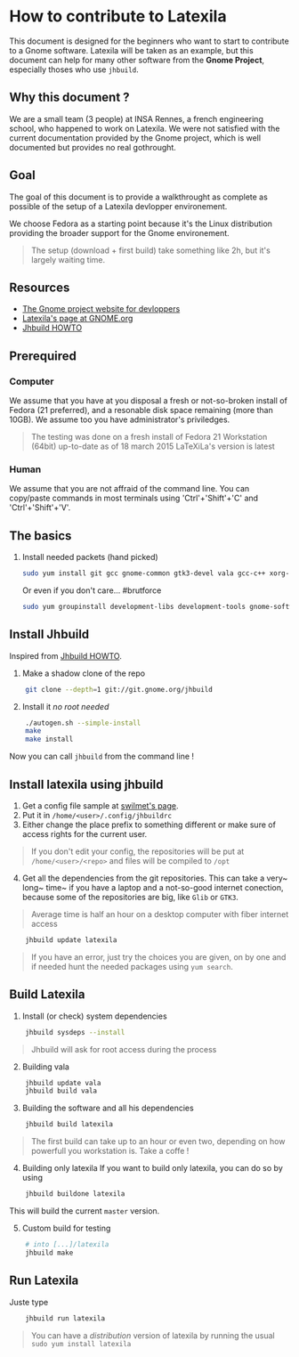 How to contribute to Latexila
==========================

This document is designed for the beginners who want to start to contribute to a Gnome software. Latexila will be taken as an example, but this document can help for many other software from the **Gnome Project**, especially thoses who use `jhbuild`.

Why this document ?
-------------------

We are a small team (3 people) at INSA Rennes, a french engineering school, who happened to work on Latexila.
We were not satisfied with the current documentation provided by the Gnome project, which is well documented but provides no real gothrought.

Goal
----
The goal of this document is to provide a walkthrought as complete as possible of the setup of a Latexila devlopper environement.

We choose Fedora as a starting point because it's the Linux distribution providing the broader support for the Gnome environement.

> The setup (download + first build) take something like 2h, but it's largely waiting time.

Resources
----------

* [The Gnome project website for devloppers](https://developer.gnome.org/)
* [Latexila's page at GNOME.org](https://wiki.gnome.org/Apps/LaTeXila)
* [Jhbuild HOWTO](https://wiki.gnome.org/HowDoI/Jhbuild)

Prerequired
-----------

### Computer
We assume that you have at you disposal a fresh or not-so-broken install of Fedora (21 preferred), and a resonable disk space remaining (more than 10GB). We assume too you have administrator's priviledges.

> The testing was done on a fresh install of Fedora 21 Workstation (64bit) up-to-date as of 18 march 2015
> LaTeXiLa's version is latest 

### Human
We assume that you are not affraid of the command line.
You can copy/paste commands in most terminals using 'Ctrl'+'Shift'+'C' and 'Ctrl'+'Shift'+'V'.


The basics
----------

1. Install needed packets (hand picked)
	```BASH
	sudo yum install git gcc gnome-common gtk3-devel vala gcc-c++ xorg-x11-util-macros mesa-libwayland-egl gtkspell3-devel intltool gtksourceview-devel gobject-introspection-devel lcov
	```
	Or even if you don't care... #brutforce
	```BASH
	sudo yum groupinstall development-libs development-tools gnome-software-development 
	```

Install Jhbuild
---------------

Inspired from [Jhbuild HOWTO](https://wiki.gnome.org/HowDoI/Jhbuild).

1. Make a shadow clone of the repo
```BASH
	git clone --depth=1 git://git.gnome.org/jhbuild
```
2. Install it _no root needed_
```BASH
	./autogen.sh --simple-install
 	make
 	make install
```

Now you can call `jhbuild` from the command line ! 

Install latexila using jhbuild
------------------------------

1. Get a config file sample at [swilmet's page](https://people.gnome.org/~swilmet/latexila/jhbuildrc).
2. Put it in ```/home/<user>/.config/jhbuildrc```
3. Either change the place prefix to something different or make sure of access rights for the current user.
> If you don't edit your config, the repositories will be put at ```/home/<user>/<repo>``` and files will be compiled to ```/opt```

4. Get all the dependencies from the git repositories.
This can take a very~ long~ time~ if you have a laptop and a not-so-good internet conection, because some of the repositories are big, like `Glib` or `GTK3`.

> Average time is half an hour on a desktop computer with fiber internet access

```BASH
	jhbuild update latexila
```

> If you have an error, just try the choices you are given, on by one and if needed hunt the needed packages using `yum search`.

Build Latexila
--------------

1. Install (or check) system dependencies
```BASH
	jhbuild sysdeps --install
```
> Jhbuild will ask for root access during the process

2. Building vala
```BASH
	jhbuild update vala
	jhbuild build vala
```

3. Building the software and all his dependencies
```BASH
	jhbuild build latexila
```
> The first build can take up to an hour or even two, depending on how powerfull you workstation is.
> Take a coffe !

4. Building only latexila
If you want to build only latexila, you can do so by using
```BASH
	jhbuild buildone latexila
```
This will build the current `master` version.

5. Custom build for testing
```BASH
	# into [...]/latexila
	jhbuild make
```

Run Latexila
------------

Juste type
```BASH 
	jhbuild run latexila
```

> You can have a _distribution_ version of latexila by running the usual ```sudo yum install latexila```
